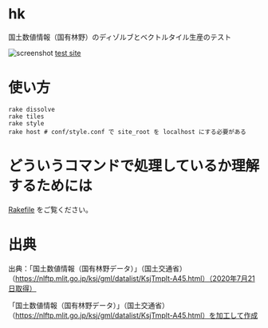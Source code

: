 # hk
国土数値情報（国有林野）のディゾルブとベクトルタイル生産のテスト

![screenshot](https://optgeo.github.io/hk/img/screenshot.jpg)
[test site](https://optgeo.github.io/hk)

# 使い方
```
rake dissolve
rake tiles
rake style
rake host # conf/style.conf で site_root を localhost にする必要がある
```

# どういうコマンドで処理しているか理解するためには
[Rakefile](https://github.com/optgeo/hk/blob/master/Rakefile) をご覧ください。

# 出典
出典：「国土数値情報（国有林野データ）」（国土交通省）（https://nlftp.mlit.go.jp/ksj/gml/datalist/KsjTmplt-A45.html）（2020年7月21日取得）

「国土数値情報（国有林野データ）」（国土交通省）（https://nlftp.mlit.go.jp/ksj/gml/datalist/KsjTmplt-A45.html）を加工して作成
